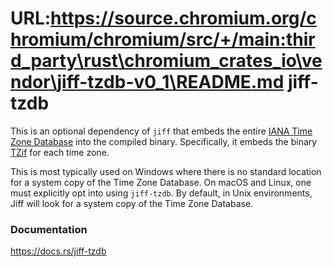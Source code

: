 URL:https://source.chromium.org/chromium/chromium/src/+/main:third_party\rust\chromium_crates_io\vendor\jiff-tzdb-v0_1\README.md
jiff-tzdb
=========
This is an optional dependency of `jiff` that embeds the entire [IANA Time Zone
Database] into the compiled binary. Specifically, it embeds the binary [TZif]
for each time zone.

This is most typically used on Windows where there is no standard location
for a system copy of the Time Zone Database. On macOS and Linux, one must
explicitly opt into using `jiff-tzdb`. By default, in Unix environments, Jiff
will look for a system copy of the Time Zone Database.

[IANA Time Zone Database]: https://www.iana.org/time-zones
[TZif]: https://datatracker.ietf.org/doc/html/rfc8536

### Documentation

https://docs.rs/jiff-tzdb
